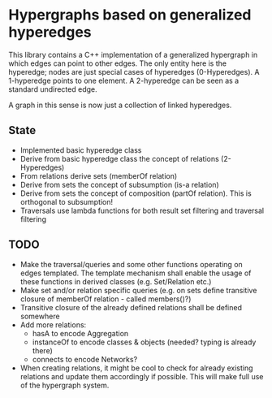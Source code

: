 # Hypergraphs based on generalized hyperedges

This library contains a C++ implementation of a generalized hypergraph in which edges can point to other edges.
The only entity here is the hyperedge; nodes are just special cases of hyperedges (0-Hyperedges).
A 1-hyperedge points to one element.
A 2-hyperedge can be seen as a standard undirected edge.

A graph in this sense is now just a collection of linked hyperedges.

## State

* Implemented basic hyperedge class
* Derive from basic hyperedge class the concept of relations (2-Hyperedges)
* From relations derive sets (memberOf relation)
* Derive from sets the concept of subsumption (is-a relation)
* Derive from sets the concept of composition (partOf relation). This is orthogonal to subsumption!
* Traversals use lambda functions for both result set filtering and traversal filtering

## TODO

* Make the traversal/queries and some other functions operating on edges templated. The template mechanism shall enable the usage of these functions in derived classes (e.g. Set/Relation etc.)
* Make set and/or relation specific queries (e.g. on sets define transitive closure of memberOf relation - called members()?)
* Transitive closure of the already defined relations shall be defined somewhere
* Add more relations:
    - hasA to encode Aggregation
    - instanceOf to encode classes & objects (needed? typing is already there)
    - connects to encode Networks?
* When creating relations, it might be cool to check for already existing relations and update them accordingly if possible. This will make full use of the hypergraph system.
